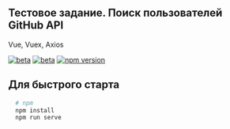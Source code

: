 ## Тестовое задание. Поиск пользователей GitHub API
Vue, Vuex, Axios

[![beta](https://img.shields.io/npm/v/vue/next.svg)](https://www.npmjs.com/package/vue/v/next)
[![beta](https://img.shields.io/npm/v/vuex)](https://www.npmjs.com/package/vuex/v/next)
[![npm version](https://img.shields.io/npm/v/axios.svg?style=flat-square)](https://www.npmjs.org/package/axios)
<br />

## Для быстрого старта

```bash
  # npm
  npm install
  npm run serve
  ```
